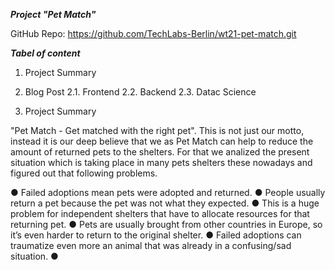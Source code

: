 ***Project "Pet Match"***


GitHub Repo: https://github.com/TechLabs-Berlin/wt21-pet-match.git



***Tabel of content***

1. Project Summary
    
2. Blog Post
    2.1. Frontend 
    2.2. Backend
    2.3. Datac Science






1. Project Summary

"Pet Match - Get matched with the right pet". This is not just our motto, instead it is our deep believe that we as Pet Match can help to reduce the amount of returned pets to the shelters. For that we analized the present situation which is taking place in many pets shelters these nowadays and figured out that following problems.

● Failed adoptions mean pets were adopted and returned.
● People usually return a pet because the pet was not what they expected.
● This is a huge problem for independent shelters that have to allocate resources for that returning pet.
● Pets are usually brought from other countries in Europe, so it’s even harder to return to the original shelter.
● Failed adoptions can traumatize even more an animal that was already in a confusing/sad situation.
● 





